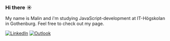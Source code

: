 ### Hi there :sunny:

My name is Malin and i'm studying JavaScript-development at IT-Högskolan in Gothenburg. Feel free to check out my page.

[![LinkedIn](https://img.shields.io/badge/linkedin-%230077B5.svg?style=for-the-badge&logo=linkedin&logoColor=white)](https://www.linkedin.com/in/malin-almqvist/)
[![Outlook](https://img.shields.io/badge/Outlook-0078D4?style=for-the-badge&logo=microsoft-outlook&logoColor=white)](mailto:almqvist.malin@outlook.com)

<!--
**MalinAlm/MalinAlm** is a ✨ _special_ ✨ repository because its `README.md` (this file) appears on your GitHub profile.

Here are some ideas to get you started:

- 🔭 I’m currently working on ...
- 🌱 I’m currently learning ...
- 👯 I’m looking to collaborate on ...
- 🤔 I’m looking for help with ...
- 💬 Ask me about ...
- 📫 How to reach me: ...
- 😄 Pronouns: ...
- ⚡ Fun fact: ...
-->
